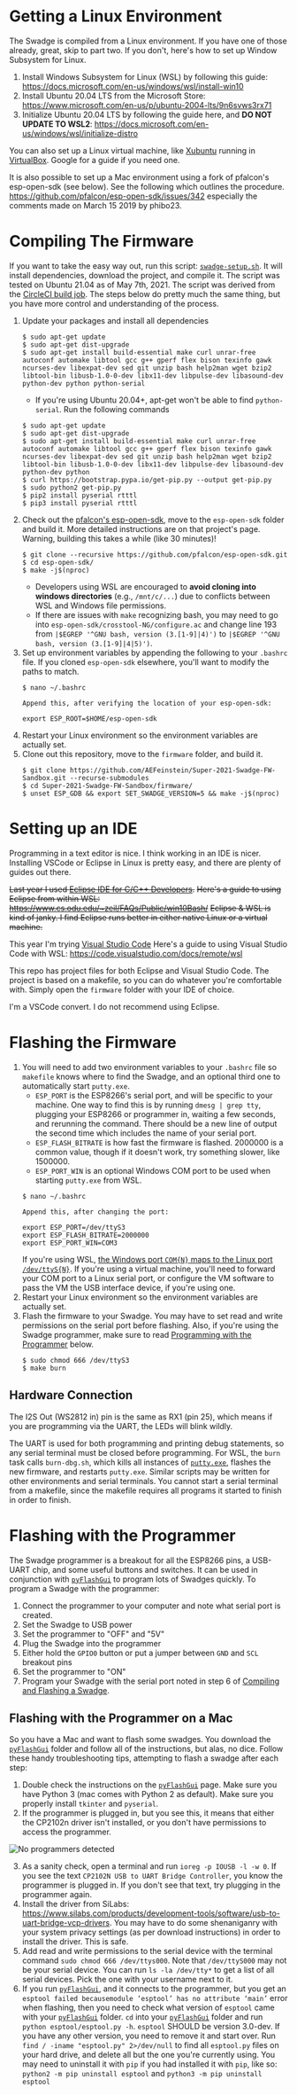 # Getting a Linux Environment

The Swadge is compiled from a Linux environment. If you have one of those already, great, skip to part two. If you don't, here's how to set up Window Subsystem for Linux.

1. Install Windows Subsystem for Linux (WSL) by following this guide: https://docs.microsoft.com/en-us/windows/wsl/install-win10
1. Install Ubuntu 20.04 LTS from the Microsoft Store: https://www.microsoft.com/en-us/p/ubuntu-2004-lts/9n6svws3rx71
1. Initialize Ubuntu 20.04 LTS by following the guide here, and **DO NOT UPDATE TO WSL2**: https://docs.microsoft.com/en-us/windows/wsl/initialize-distro

You can also set up a Linux virtual machine, like [Xubuntu](https://xubuntu.org/download/) running in [VirtualBox](https://www.virtualbox.org/wiki/Downloads). Google for a guide if you need one.

It is also possible to set up a Mac environment using a fork of pfalcon's esp-open-sdk (see below). See the following which outlines the procedure. https://github.com/pfalcon/esp-open-sdk/issues/342
especially the comments made on March 15 2019 by phibo23. 

# Compiling The Firmware

If you want to take the easy way out, run this script: [`swadge-setup.sh`](/docs/swadge-setup.sh). It will install dependencies, download the project, and compile it.
The script was tested on Ubuntu 21.04 as of May 7th, 2021. The script was derived from the [CircleCI build job](/.circleci/config.yml).
The steps below do pretty much the same thing, but you have more control and understanding of the process.

1. Update your packages and install all dependencies
    ```
    $ sudo apt-get update
    $ sudo apt-get dist-upgrade
    $ sudo apt-get install build-essential make curl unrar-free autoconf automake libtool gcc g++ gperf flex bison texinfo gawk ncurses-dev libexpat-dev sed git unzip bash help2man wget bzip2 libtool-bin libusb-1.0-0-dev libx11-dev libpulse-dev libasound-dev python-dev python python-serial
    ```
    * If you're using Ubuntu 20.04+, apt-get won't be able to find `python-serial`. Run the following commands
    ```
    $ sudo apt-get update
    $ sudo apt-get dist-upgrade
    $ sudo apt-get install build-essential make curl unrar-free autoconf automake libtool gcc g++ gperf flex bison texinfo gawk ncurses-dev libexpat-dev sed git unzip bash help2man wget bzip2 libtool-bin libusb-1.0-0-dev libx11-dev libpulse-dev libasound-dev python-dev python
    $ curl https://bootstrap.pypa.io/get-pip.py --output get-pip.py
    $ sudo python2 get-pip.py
    $ pip2 install pyserial rtttl
    $ pip3 install pyserial rtttl
    ```
1. Check out the [pfalcon's esp-open-sdk](https://github.com/pfalcon/esp-open-sdk), move to the `esp-open-sdk` folder and build it. More detailed instructions are on that project's page. Warning, building this takes a while (like 30 minutes)!
    ```
    $ git clone --recursive https://github.com/pfalcon/esp-open-sdk.git
    $ cd esp-open-sdk/
    $ make -j$(nproc)
    ```
    * Developers using WSL are encouraged to **avoid cloning into windows directories** (e.g., `/mnt/c/...`) due to conflicts between WSL and Windows file permissions.
    * If there are issues with `make` recognizing bash, you may need to go into `esp-open-sdk/crosstool-NG/configure.ac` and change line 193 from `|$EGREP '^GNU bash, version (3.[1-9]|4)')` to `|$EGREP '^GNU bash, version (3.[1-9]|4|5)')`.
1. Set up environment variables by appending the following to your `.bashrc` file. If you cloned `esp-open-sdk` elsewhere, you'll want to modify the paths to match.
    ```
    $ nano ~/.bashrc
    
    Append this, after verifying the location of your esp-open-sdk:
    
    export ESP_ROOT=$HOME/esp-open-sdk
    ```
1. Restart your Linux environment so the environment variables are actually set.
1. Clone out this repository, move to the `firmware` folder, and build it. 
    ```
    $ git clone https://github.com/AEFeinstein/Super-2021-Swadge-FW-Sandbox.git --recurse-submodules
    $ cd Super-2021-Swadge-FW-Sandbox/firmware/
    $ unset ESP_GDB && export SET_SWADGE_VERSION=5 && make -j$(nproc)
    ```

# Setting up an IDE
 
Programming in a text editor is nice. I think working in an IDE is nicer. Installing VSCode or Eclipse in Linux is pretty easy, and there are plenty of guides out there.

~~Last year I used [Eclipse IDE for C/C++ Developers](https://www.eclipse.org/downloads/packages/).~~
~~Here's a guide to using Eclipse from within WSL: https://www.cs.odu.edu/~zeil/FAQs/Public/win10Bash/~~
~~Eclipse & WSL is kind of janky. I find Eclipse runs better in either native Linux or a virtual machine.~~

This year I'm trying [Visual Studio Code](https://code.visualstudio.com/)
Here's a guide to using Visual Studio Code with WSL: https://code.visualstudio.com/docs/remote/wsl

This repo has project files for both Eclipse and Visual Studio Code. The project is based on a makefile, so you can do whatever you're comfortable with. Simply open the `firmware` folder with your IDE of choice.

I'm a VSCode convert. I do not recommend using Eclipse.

# Flashing the Firmware

1. You will need to add two environment variables to your `.bashrc` file so `makefile` knows where to find the Swadge, and an optional third one to automatically start `putty.exe`.
    * `ESP_PORT` is the ESP8266's serial port, and will be specific to your machine. One way to find this is by running `dmesg | grep tty`, plugging your ESP8266 or programmer in, waiting a few seconds, and rerunning the command. There should be a new line of output the second time which includes the name of your serial port.
    * `ESP_FLASH_BITRATE` is how fast the firmware is flashed. 2000000 is a common value, though if it doesn't work, try something slower, like 1500000.
    * `ESP_PORT_WIN` is an optional Windows COM port to be used when starting `putty.exe` from WSL.
    ```
    $ nano ~/.bashrc
    
    Append this, after changing the port:
    
    export ESP_PORT=/dev/ttyS3
    export ESP_FLASH_BITRATE=2000000
    export ESP_PORT_WIN=COM3
    ```
   If you're using WSL, [the Windows port `COM{N}` maps to the Linux port `/dev/ttyS{N}`](https://blogs.msdn.microsoft.com/wsl/2017/04/14/serial-support-on-the-windows-subsystem-for-linux/). If you're using a virtual machine, you'll need to forward your COM port to a Linux serial port, or configure the VM software to pass the VM the USB interface device, if you're using one.
1. Restart your Linux environment so the environment variables are actually set.
1. Flash the firmware to your Swadge. You may have to set read and write permissions on the serial port before flashing. Also, if you're using the Swadge programmer, make sure to read [Programming with the Programmer](#5-programming-with-the-programmer) below.
    ```
    $ sudo chmod 666 /dev/ttyS3
    $ make burn
    ```

## Hardware Connection

The I2S Out (WS2812 in) pin is the same as RX1 (pin 25), which means if you are programming via the UART, the LEDs will blink wildly.

The UART is used for both programming and printing debug statements, so any serial terminal must be closed before programming. For WSL, the `burn` task calls `burn-dbg.sh`, which kills all instances of [`putty.exe`](https://www.chiark.greenend.org.uk/~sgtatham/putty/latest.html), flashes the new firmware, and restarts `putty.exe`. Similar scripts may be written for other environments and serial terminals. You cannot start a serial terminal from a makefile, since the makefile requires all programs it started to finish in order to finish.

# Flashing with the Programmer

The Swadge programmer is a breakout for all the ESP8266 pins, a USB-UART chip, and some useful buttons and switches. It can be used in conjunction with [`pyFlashGui`](/pyFlashGui) to program lots of Swadges quickly. To program a Swadge with the programmer:
1. Connect the programmer to your computer and note what serial port is created.
1. Set the Swadge to USB power
1. Set the programmer to "OFF" and "5V"
1. Plug the Swadge into the programmer
1. Either hold the `GPIO0` button or put a jumper between `GND` and `SCL` breakout pins
1. Set the programmer to "ON"
1. Program your Swadge with the serial port noted in step 6 of [Compiling and Flashing a Swadge](#2-compiling-and-flashing-a-swadge).

## Flashing with the Programmer on a Mac

So you have a Mac and want to flash some swadges. You download the [`pyFlashGui`](/pyFlashGui) folder and follow all of the instructions, but alas, no dice. Follow these handy troubleshooting tips, attempting to flash a swadge after each step:

1. Double check the instructions on the [`pyFlashGui`](/pyFlashGui) page. Make sure you have Python 3 (mac comes with Python 2 as default). Make sure you properly install `tkinter` and `pyserial`.
1. If the programmer is plugged in, but you see this, it means that either the CP2102n driver isn't installed, or you don't have permissions to access the programmer.

![No programmers detected](https://user-images.githubusercontent.com/11276131/94190388-06192d80-fe7a-11ea-9663-ed11ad73ac27.png)

3. As a sanity check, open a terminal and run `ioreg -p IOUSB -l -w 0`. If you see the text `CP2102N USB to UART Bridge Controller`, you know the programmer is plugged in. If you don't see that text, try plugging in the programmer again.
1. Install the driver from SiLabs: https://www.silabs.com/products/development-tools/software/usb-to-uart-bridge-vcp-drivers. You may have to do some shenaniganry with your system privacy settings (as per download instructions) in order to install the driver. This is safe.
1. Add read and write permissions to the serial device with the terminal command `sudo chmod 666 /dev/ttys000`. Note that `/dev/ttyS000` may not be your serial device. You can run `ls -la /dev/tty*` to get a list of all serial devices. Pick the one with your username next to it.
1. If you run [`pyFlashGui`](/pyFlashGui), and it connects to the programmer, but you get an `esptool failed becausemodule ‘esptool’ has no attribute ‘main’` error when flashing, then you need to check what version of `esptool` came with your [`pyFlashGui`](/pyFlashGui) folder. `cd` into your [`pyFlashGui`](/pyFlashGui) folder and run `python esptool/esptool.py -h`. `esptool` SHOULD be version 3.0-dev. If you have any other version, you need to remove it and start over. Run `find / -iname "esptool.py" 2>/dev/null` to find all `esptool.py` files on your hard drive, and delete all but the one you're currently using. You may need to uninstall it with `pip` if you had installed it with `pip`, like so: `python2 -m pip uninstall esptool` and `python3 -m pip uninstall esptool`
